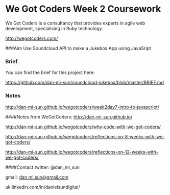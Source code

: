 # We Got Coders Week 2 Coursework

We Got Coders is a consultancy that provides experts in agile web development, specialising in Ruby technology.

http://wegotcoders.com/

###Aim
Use Soundcloud API to make a Jukebox App using JavaSript

### Brief

You can find the brief for this project here:

https://github.com/dan-mi-sun/soundcloud-jukebox/blob/master/BRIEF.md

### Notes
http://dan-mi-sun.github.io/wegotcoders/week2day7-intro-to-javascript/

####Notes from WeGotCoders:
http://dan-mi-sun.github.io/

http://dan-mi-sun.github.io/wegotcoders/why-code-with-we-got-coders/

http://dan-mi-sun.github.io/wegotcoders/reflections-on-8-weeks-with-we-got-coders/

http://dan-mi-sun.github.io/wegotcoders/reflections-on-12-weeks-with-we-got-coders/


####Contact
twitter: @dan_mi_sun

gmail: dan.mi.sun@gmail.com

uk.linkedin.com/in/danielsundigital/
